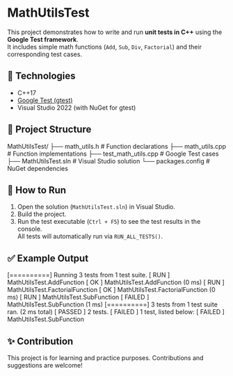 # MathUtilsTest

This project demonstrates how to write and run **unit tests in C++** using the **Google Test framework**.  
It includes simple math functions (`Add`, `Sub`, `Div`, `Factorial`) and their corresponding test cases.

## 🚀 Technologies
- C++17  
- [Google Test (gtest)](https://github.com/google/googletest)  
- Visual Studio 2022 (with NuGet for gtest)  

## 📂 Project Structure

MathUtilsTest/
├── math_utils.h # Function declarations
├── math_utils.cpp # Function implementations
├── test_math_utils.cpp # Google Test cases
├── MathUtilsTest.sln # Visual Studio solution
└── packages.config # NuGet dependencies


## 🧪 How to Run
1. Open the solution (`MathUtilsTest.sln`) in Visual Studio.  
2. Build the project.  
3. Run the test executable (`Ctrl + F5`) to see the test results in the console.  
   All tests will automatically run via `RUN_ALL_TESTS()`.

## ✅ Example Output

[==========] Running 3 tests from 1 test suite.
[ RUN ] MathUtilsTest.AddFunction
[ OK ] MathUtilsTest.AddFunction (0 ms)
[ RUN ] MathUtilsTest.FactorialFunction
[ OK ] MathUtilsTest.FactorialFunction (0 ms)
[ RUN ] MathUtilsTest.SubFunction
[ FAILED ] MathUtilsTest.SubFunction (1 ms)
[==========] 3 tests from 1 test suite ran. (2 ms total)
[ PASSED ] 2 tests.
[ FAILED ] 1 test, listed below:
[ FAILED ] MathUtilsTest.SubFunction


## ✨ Contribution
This project is for learning and practice purposes. Contributions and suggestions are welcome!

